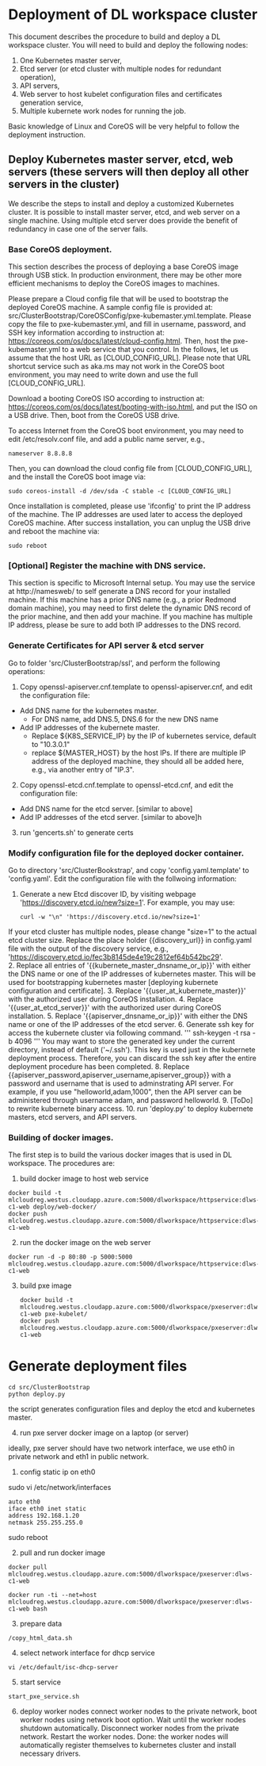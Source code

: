 # Deployment of DL workspace cluster

This document describes the procedure to build and deploy a DL workspace cluster. You will need to build and deploy the following nodes: 
  1. One Kubernetes master server,
  2. Etcd server (or etcd cluster with multiple nodes for redundant operation), 
  3. API servers, 
  4. Web server to host kubelet configuration files and certificates generation service,
  4. Multiple kubernete work nodes for running the job.

Basic knowledge of Linux and CoreOS will be very helpful to follow the deployment instruction.   

## Deploy Kubernetes master server, etcd, web servers (these servers will then deploy all other servers in the cluster)

We describe the steps to install and deploy a customized Kubernetes cluster. It is possible to install master server, etcd, and web server on a single machine. Using multiple etcd server does provide the benefit of redundancy in case one of the server fails. 

### Base CoreOS deployment. 

This section describes the process of deploying a base CoreOS image through USB stick. In production environment, there may be other more efficient mechanisms to deploy the CoreOS images to machines. 

Please prepare a Cloud config file that will be used to bootstrap the deployed CoreOS machine. A sample config file is provided at: src/ClusterBootstrap/CoreOSConfig/pxe-kubemaster.yml.template. Please copy the file to pxe-kubemaster.yml, and fill in username, password, and SSH key information according to instruction at: https://coreos.com/os/docs/latest/cloud-config.html. Then, host the pxe-kubemaster.yml to a web service that you control. In the follows, let us assume that the host URL as [CLOUD_CONFIG_URL]. Please note that URL shortcut service such as aka.ms may not work in the CoreOS boot environment, you may need to write down and use the full [CLOUD_CONFIG_URL].

Download a booting CoreOS ISO according to instruction at: https://coreos.com/os/docs/latest/booting-with-iso.html, and put the ISO on a USB drive. Then, boot from the CoreOS USB drive.

To access Internet from the CoreOS boot environment, you may need to edit /etc/resolv.conf file, and add a public name server, e.g., 

```
nameserver 8.8.8.8
```

Then, you can download the cloud config file from [CLOUD_CONFIG_URL], and the install the CoreOS boot image via:

```
sudo coreos-install -d /dev/sda -C stable -c [CLOUD_CONFIG_URL]
```

Once installation is completed, please use 'ifconfig' to print the IP address of the machine. The IP addresses are used later to access the deployed CoreOS machine. After success installation, you can unplug the USB drive and reboot the machine via:

```
sudo reboot
```

### [Optional] Register the machine with DNS service. 

This section is specific to Microsoft Internal setup. You may use the service at http://namesweb/ to self generate a DNS record for your installed machine. If this machine has a prior DNS name (e.g., a prior Redmond domain machine), you may need to first delete the dynamic DNS record of the prior machine, and then add your machine. If you machine has multiple IP address, please be sure to add both IP addresses to the DNS record.  

### Generate Certificates for API server & etcd server 

Go to folder 'src/ClusterBootstrap/ssl', and perform the following operations:

1. Copy openssl-apiserver.cnf.template to openssl-apiserver.cnf, and edit the configuration file:
  * Add DNS name for the kubernetes master. 
    * For DNS name, add DNS.5, DNS.6 for the new DNS name 
  * Add IP addresses of the kubernete master. 
    * Replace ${K8S_SERVICE_IP} by the IP of kubernetes service, default to "10.3.0.1"
    * replace ${MASTER_HOST} by the host IPs. If there are multiple IP address of the deployed machine, they should all be added here, e.g., via another entry of "IP.3". 
2. Copy openssl-etcd.cnf.template to openssl-etcd.cnf, and edit the configuration file:
  * Add DNS name for the etcd server. [similar to above] 
  * Add IP addresses of the etcd server. [similar to above]h
3. run 'gencerts.sh' to generate certs

### Modify configuration file for the deployed docker container. 

Go to directory 'src/ClusterBookstrap', and copy 'config.yaml.template' to 'config.yaml'. Edit the configuration file with the follwoing information:

1. Generate a new Etcd discover ID, by visiting webpage 'https://discovery.etcd.io/new?size=1'. For example, you may use:
     ```
     curl -w "\n" 'https://discovery.etcd.io/new?size=1'
     ```
If your etcd cluster has multiple nodes, please change "size=1" to the actual etcd cluster size. 
Replace the place holder {{discovery_url}} in config.yaml file with the output of the discovery service, e.g., 'https://discovery.etcd.io/fec3b8145de4e19c2812ef64b542bc29'.  
2. Replace all entries of '{{kubernete_master_dnsname_or_ip}}' with either the DNS name or one of the IP addresses of kubernetes master. This will be used for bootstrapping kubernetes master [deploying kubernete configuration and certificate]. 
3. Replace '{{user_at_kubernete_master}}' with the authorized user during CoreOS installation. 
4. Replace '{{user_at_etcd_server}}' with the authorized user during CoreOS installation. 
5. Replace '{{apiserver_dnsname_or_ip}}' with either the DNS name or one of the IP addresses of the etcd server. 
6. Generate ssh key for access the kubernete cluster via following command. 
'''
ssh-keygen -t rsa -b 4096
''' 
You may want to store the generated key under the current directory, instead of default ('~/.ssh'). 
This key is used just in the kubernete deployment process. Therefore, you can discard the ssh key after the entire deployment procedure has been completed. 
8. Replace {{apiserver_password,apiserver_username,apiserver_group}} with a password and username that is used to adminstrating API server. For example, if you use "helloworld,adam,1000", then the API server can be administered through username adam, and password helloworld. 
9. [ToDo] to rewrite kubernete binary access. 
10. run 'deploy.py' to deploy kubernete masters, etcd servers, and API servers. 

### Building of docker images. 

The first step is to build the various docker images that is used in DL workspace. The procedures are:

1. build docker image to host web service
  ```
  docker build -t mlcloudreg.westus.cloudapp.azure.com:5000/dlworkspace/httpservice:dlws-c1-web deploy/web-docker/
  docker push mlcloudreg.westus.cloudapp.azure.com:5000/dlworkspace/httpservice:dlws-c1-web 
  ```
  
2. run the docker image on the web server
  ```
  docker run -d -p 80:80 -p 5000:5000 mlcloudreg.westus.cloudapp.azure.com:5000/dlworkspace/httpservice:dlws-c1-web
  ```

3. build pxe image
    ```
    docker build -t mlcloudreg.westus.cloudapp.azure.com:5000/dlworkspace/pxeserver:dlws-c1-web pxe-kubelet/
    docker push mlcloudreg.westus.cloudapp.azure.com:5000/dlworkspace/pxeserver:dlws-c1-web
    ``` 

 
   
   


# Generate deployment files

 ```
 cd src/ClusterBootstrap
 python deploy.py
 ```
 the script generates configuration files and deploy the etcd and kubernetes master. 



4. run pxe server docker image on a laptop (or server)

 ideally, pxe server should have two network interface, we use eth0 in private network and eth1 in public network.  

 1. config static ip on eth0

   sudo vi /etc/network/interfaces
   ```
   auto eth0
   iface eth0 inet static
   address 192.168.1.20
   netmask 255.255.255.0
   ```
   sudo reboot

 2. pull and run docker image
   ```
   docker pull mlcloudreg.westus.cloudapp.azure.com:5000/dlworkspace/pxeserver:dlws-c1-web

   docker run -ti --net=host mlcloudreg.westus.cloudapp.azure.com:5000/dlworkspace/pxeserver:dlws-c1-web bash
   ```

 3. prepare data

   ```
   /copy_html_data.sh
   ```

 4. select network interface for dhcp service
   ```
   vi /etc/default/isc-dhcp-server
   ```

 5. start service
   ```
   start_pxe_service.sh
   ```

 6. deploy worker nodes
   connect worker nodes to the private network, boot worker nodes using network boot option. 
   Wait until the worker nodes shutdown automatically. 
   Disconnect worker nodes from the private network. 
   Restart the worker nodes.
   Done: the worker nodes will automatically register themselves to kubernetes cluster and install necessary drivers. 

